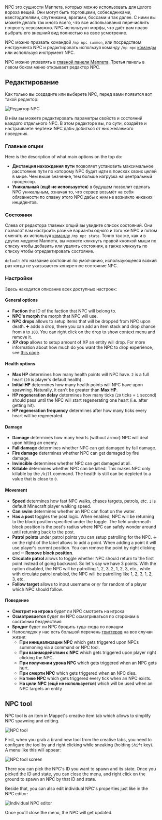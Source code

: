 NPC это сущности Маппета, которых можно использовать для целого вороха вещей. Они могут быть торговцами, собеседниками, квестодателями, спутниками, врагами, боссами и так далее. С ними вы можете делать так много всего, что все использования перечислить попросту невозможно. NPC используют морфы, что даёт вам право выбрать его внешний вид полностью на свое усмотрение.

NPC можно призвать командой `/mp npc summon`, или посредством инструмента NPC и редактировать используя команду `/mp npc` [команды](https://github.com/Andruxioid/mappet_ru/blob/main/%D0%9A%D0%BE%D0%BC%D0%B0%D0%BD%D0%B4%D1%8B.md#mp-npc-state-target-state) или исполльзуя инструмент NPC.

NPC можно управлять в [главной панели Маппета](https://github.com/Andruxioid/mappet_ru/blob/main/%D0%93%D0%BB%D0%B0%D0%B2%D0%BD%D0%B0%D1%8F%20%D0%BF%D0%B0%D0%BD%D0%B5%D0%BB%D1%8C%20%D0%9C%D0%B0%D0%BF%D0%BF%D0%B5%D1%82%D0%B0.md). Третья панель в левом боком меню открывает редактор NPC.

## Редактирование

Как только вы создадите или выберете NPC, перед вами появится вот такой редактор:

![Редактор NPC](https://i.imgur.com/mDe1NQt.png)

В нём вы можете редактировать параметры свойств и состояний каждого отдельного NPC. В этом редакторе вы, по сути, создаёте и настраиваете чертежи NPC дабы добиться от них желаемого поведения. 

### Главные опции

Here is the description of what main options on the top do:

* **Дистанция нахождения пути** позволяет установить максимальное расстояние пути по которому NPC будет идти в поисках своих целей в мире. Чем выше значение, тем больше нагрузка на центральный процессор.
* **Уникальный** (**ещё не используется**) в будущем позволит сделать NPC уникальным, означая то, что сервер возьмёт на себя обязанности по спавну этого NPC дабы с ним не возникло никаких инцидентов.

### Состояния

Слева от редактора главных опций вы увидите список состояний. Они позволят вам настроить разные варианты одного и того же NPC и потом сменять их используя [команду](https://github.com/Andruxioid/mappet_ru/blob/main/%D0%9A%D0%BE%D0%BC%D0%B0%D0%BD%D0%B4%D1%8B.md#mp-npc-state-target-state) `/mp npc state`. Точно так же, как и в других модулях Маппета, вы можете кликнуть правой кнопкой мыши по списку чтобы добавить или удалить состояния, а также кликнуть по списку чтобы отредактировать состояние.

`default` это название состояния по умолчанию, использующееся всякий раз когда не указывается конкретное состояние NPC.

### Настройки

Здесь находится описание всех доступных настроек:

#### General options

* **Faction** the ID of the faction that NPC will belong to.
* **NPC's morph** the morph that NPC will use.
* **NPC drops** allows to setup items that will be dropped from NPC upon death. ➕ adds a drop, there you can add an item stack and drop chance from `0` to `100`. You can right click on the drop to show context menu and remove it.
* **XP drop** allows to setup amount of XP an entity will drop. For more information about how much do you want the NPC to drop experience, see [this page](https://minecraft.fandom.com/wiki/Experience#Experience_amounts_by_source).

#### Health options

* **Max HP** determines how many health points will NPC have. `2` is a full heart (`20` is player's default health).
* **Initial HP** determines how many health points will NPC have upon spawning. Naturally, it can't be greater than **Max HP**.
* **HP regeneration delay** determines how many ticks (`20` ticks = `1` second) should pass until the NPC will start regenerating one heart (i.e. after getting hit).
* **HP regeneration frequency** determines after how many ticks every heart will be regenerated.

#### Damage

* **Damage** determines how many hearts (without armor) NPC will deal upon hitting an enemy.
* **Fall damage** determines whether NPC can get damaged by fall damage.
* **Fire damage** determines whether NPC can get damaged by fire damage.
* **Invincible** determines whether NPC can get damaged at all.
* **Killable** determines whether NPC can be killed. This makes NPC only killable by the `/kill` command. The health is still can be depleted to a value that is close to `0`.

#### Movement

* **Speed** determines how fast NPC walks, chases targets, patrols, etc. `1` is default Minecraft player walking speed.
* **Can swim** determines whether an NPC can float on the water.
* **Has a post** toggles the post logic. When enabled, NPC will be returning to the block position specified under the toggle. The field underneath block position is the post's radius where NPC can safely wonder around until returning back to the post.
* **Patrol points** under patrol points you can setup patrolling for the NPC. ➕ on the right of the label allows to add a point. When adding a point it will use player's current position. You can remove the point by right clicking and ➖ **Remove block position**.
* **Circulate patrol** allows to toggle whether NPC should return to the first point instead of going backward. So let's say we have 3 points. With the option disabled, the NPC will be patrolling 1, 2, 3, 2, 1, 2, 3, etc., while with circulate patrol enabled, the NPC will be patrolling like 1, 2, 3, 1, 2, 3, etc.
* **Follow target** allows to input username or `@r` for random of a player which NPC should follow.

#### Поведение

* **Смотрит на игрока** будет ли NPC смотреть на игрока
* **Осматривается** будет ли NPC осматриваться по сторонам в состоянии бездействия
* **Бродит** будет ли NPC бродить туда-сюда по локации
* Напоследок у нас есть большой перечень [триггеров](https://github.com/Andruxioid/mappet_ru/blob/main/%D0%A2%D1%80%D0%B8%D0%B3%D0%B3%D0%B5%D1%80.md) на все случаи жизни:
    * **При инициализации NPC** which gets triggered upon NPCs summoning via a command or NPC tool.
    * **При взаимодействии с NPC** which gets triggered upon player right clicking the NPC.
    * **При получении урона NPC** which gets triggered when an NPC gets hurt.
    * **При смерти NPC** which gets triggered when an NPC dies.
    * **На тике NPC** which gets triggered every tick when an NPC exists.
    * **На цели NPC** (**ещё не используется**) which will be used when an NPC targets an entity


## NPC tool

NPC tool is an item in Mappet's creative item tab which allows to simplify NPC spawning and editing.

![NPC tool](https://i.imgur.com/QV5SpBn.png)

First, when you grab a brand new tool from the creative tabs, you need to configure the tool by and right clicking while sneaking (holding `Shift` key). A menu like this will appear: 

![NPC tool screen](https://i.imgur.com/3h7vdTe.png)

There you can pick the NPC's ID you want to spawn and its state. Once you picked the ID and state, you can close the menu, and right click on the ground to spawn an NPC by that ID and state. 

Beside that, you can also edit individual NPC's properties just like in the NPC editor:

![Individual NPC editor](https://i.imgur.com/Ubct0va.png)

Once you'll close the menu, the NPC will get updated.
